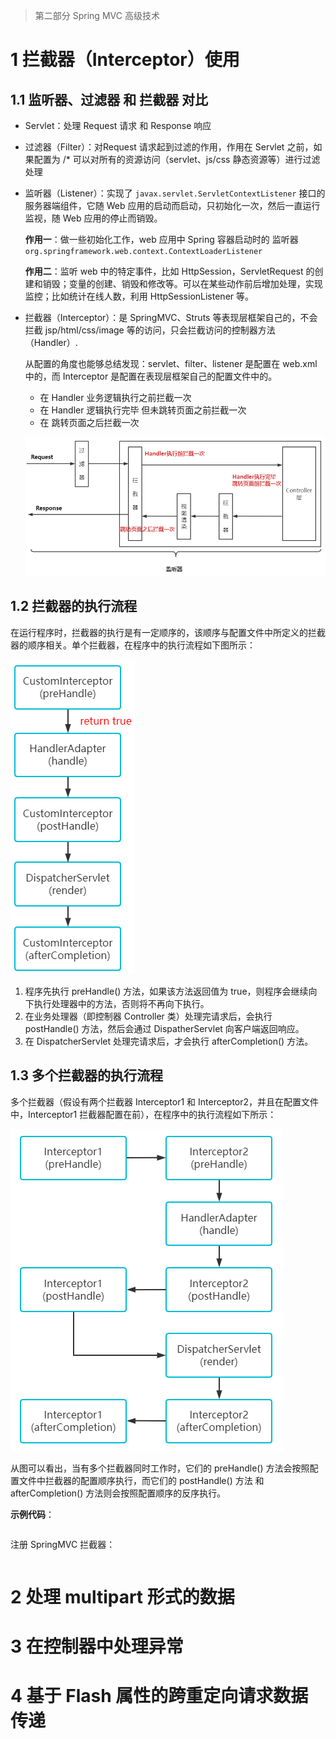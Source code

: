> 第二部分 Spring MVC 高级技术

# 1 拦截器（Interceptor）使用

## 1.1 监听器、过滤器 和 拦截器 对比

- Servlet：处理 Request 请求 和 Response 响应

- 过滤器（Filter）：对Request 请求起到过滤的作用，作用在 Servlet 之前，如果配置为 /* 可以对所有的资源访问（servlet、js/css 静态资源等）进行过滤处理

- 监听器（Listener）：实现了  `javax.servlet.ServletContextListener` 接口的服务器端组件，它随 Web 应用的启动而启动，只初始化一次，然后一直运行监视，随 Web 应用的停止而销毁。

  **作用一**：做一些初始化工作，web 应用中 Spring 容器启动时的 监听器 `org.springframework.web.context.ContextLoaderListener`

  **作用二**：监听 web 中的特定事件，比如 HttpSession，ServletRequest 的创建和销毁；变量的创建、销毁和修改等。可以在某些动作前后增加处理，实现监控；比如统计在线人数，利用 HttpSessionListener 等。

- 拦截器（Interceptor）：是 SpringMVC、Struts 等表现层框架自己的，不会拦截 jsp/html/css/image 等的访问，只会拦截访问的控制器方法（Handler）.

  从配置的角度也能够总结发现：servlet、filter、listener 是配置在 web.xml中的，而 Interceptor 是配置在表现层框架自己的配置文件中的。

  - 在 Handler 业务逻辑执行之前拦截一次
  - 在 Handler 逻辑执行完毕 但未跳转页面之前拦截一次
  - 在 跳转页面之后拦截一次

  ![image-20220409143203202](assest/image-20220409143203202.png)

  

## 1.2 拦截器的执行流程

在运行程序时，拦截器的执行是有一定顺序的，该顺序与配置文件中所定义的拦截器的顺序相关。单个拦截器，在程序中的执行流程如下图所示：

![image-20220409144853816](assest/image-20220409144853816.png)

1. 程序先执行 preHandle() 方法，如果该方法返回值为 true，则程序会继续向下执行处理器中的方法，否则将不再向下执行。
2. 在业务处理器（即控制器 Controller 类）处理完请求后，会执行 postHandle() 方法，然后会通过 DispatherServlet 向客户端返回响应。
3. 在 DispatcherServlet 处理完请求后，才会执行 afterCompletion() 方法。

## 1.3 多个拦截器的执行流程

多个拦截器（假设有两个拦截器 Interceptor1 和 Interceptor2，并且在配置文件中，Interceptor1 拦截器配置在前），在程序中的执行流程如下所示：

![image-20220409145700351](assest/image-20220409145700351.png)

从图可以看出，当有多个拦截器同时工作时，它们的 preHandle() 方法会按照配置文件中拦截器的配置顺序执行，而它们的 postHandle() 方法 和 afterCompletion() 方法则会按照配置顺序的反序执行。

**示例代码**：

```java

```

注册 SpringMVC 拦截器：

```xml

```



# 2 处理 multipart 形式的数据

# 3 在控制器中处理异常

# 4 基于 Flash 属性的跨重定向请求数据传递